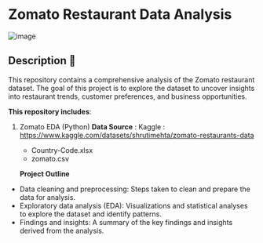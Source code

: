 # Zomato Restaurant Data Analysis



![image](https://github.com/user-attachments/assets/88febbf9-5880-418a-9a7e-70e3338edc6e)


## Description :pizza:
This repository contains a comprehensive analysis of the Zomato restaurant dataset. The goal of this project is to explore the dataset to uncover insights into restaurant trends, customer preferences, and business opportunities.

<b>This repository includes</b>:

1. Zomato EDA (Python)
   **Data Source** : Kaggle : https://www.kaggle.com/datasets/shrutimehta/zomato-restaurants-data
   * Country-Code.xlsx 
   * zomato.csv
     
   **Project Outline**
* Data cleaning and preprocessing: Steps taken to clean and prepare the data for analysis.
* Exploratory data analysis (EDA): Visualizations and statistical analyses to explore the dataset and identify patterns.
* Findings and insights: A summary of the key findings and insights derived from the analysis.
